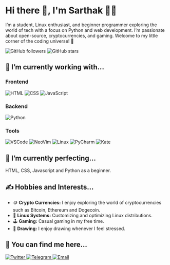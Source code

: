 # Hi there 👋, I'm Sarthak 🧑‍💻

I’m a student, Linux enthusiast, and beginner programmer exploring the world of tech with a focus on Python and web development. I’m passionate about open-source, cryptocurrencies, and gaming. Welcome to my little corner of the coding universe! 🌌

![GitHub followers](https://img.shields.io/github/followers/SarthakTechie?style=social) ![GitHub stars](https://img.shields.io/github/stars/SarthakTechie?style=social)

## 🔧 I’m currently working with...

### Frontend
![HTML](https://img.shields.io/badge/-HTML-E34F26?style=flat-square&logo=html5&logoColor=white)
![CSS](https://img.shields.io/badge/-CSS-1572B6?style=flat-square&logo=css3)
![JavaScript](https://img.shields.io/badge/-JavaScript-F7DF1E?style=flat-square&logo=javascript&logoColor=black)

### Backend
![Python](https://img.shields.io/badge/-Python-3776AB?style=flat-square&logo=python&logoColor=white)

### Tools
![VSCode](https://img.shields.io/badge/-VSCode-007ACC?style=flat-square&logo=visual-studio-code&logoColor=white)
![NeoVim](https://img.shields.io/badge/-NeoVim-57A143?style=flat-square&logo=neovim&logoColor=white)
![Linux](https://img.shields.io/badge/-Linux-FCC624?style=flat-square&logo=linux&logoColor=black)
![PyCharm](https://img.shields.io/badge/PyCharm-000000?style=for-the-badge&logo=pycharm&logoColor=white)
![Kate](https://img.shields.io/badge/Kate-59A3DB?style=for-the-badge&logo=kate&logoColor=white)

## 🌱 I’m currently perfecting...

HTML, CSS, Javascript and Python as a beginner.

## ✍️ Hobbies and Interests...

- 🪙 **Crypto Currencies:** I enjoy exploring the world of cryptocurrencies such as Bitcoin, Ethereum and Dogecoin.
- 🐧 **Linux Systems:** Customizing and optimizing Linux distributions.
- 🕹️ **Gaming:** Casual gaming in my free time.
- 🎨 **Drawing:** I enjoy drawing whenever I feel stressed.

## 📧 You can find me here...

<p align="left">
  <a href="https://x.com/SarthakTechie?t=NeRmYw5PF1R1nPlUQnuqdg&s=09" target="_blank">
    <img src="https://img.shields.io/badge/Twitter-1DA1F2?style=for-the-badge&logo=twitter&logoColor=white" alt="Twitter" />
  </a>
  <a href="http://t.me/sarthaktechie" target="_blank">
    <img src="https://img.shields.io/badge/Telegram-2CA5E0?style=for-the-badge&logo=telegram&logoColor=white" alt="Telegram" />
  </a>
  <a href="mailto:sarthaktechie@gmail.com" target="_blank">
    <img src="https://img.shields.io/badge/Email-D14836?style=for-the-badge&logo=gmail&logoColor=white" alt="Email" />
  </a>
</p>
